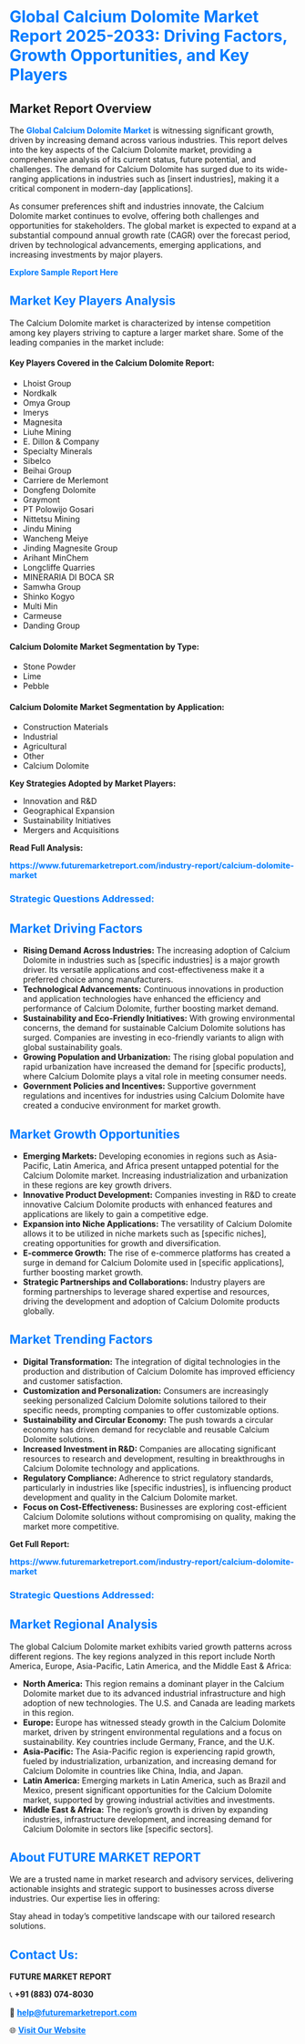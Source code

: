 <h1 style="color: #007BFF;">Global Calcium Dolomite Market Report 2025-2033: Driving Factors, Growth Opportunities, and Key Players</h1>

<section id="overview">
<h2>Market Report Overview</h2>
<p>The <a href="https://www.futuremarketreport.com/industry-report/calcium-dolomite-market" style="color: #007BFF; text-decoration: none;"><strong>Global Calcium Dolomite Market</strong></a> is witnessing significant growth, driven by increasing demand across various industries. This report delves into the key aspects of the Calcium Dolomite market, providing a comprehensive analysis of its current status, future potential, and challenges. The demand for Calcium Dolomite has surged due to its wide-ranging applications in industries such as [insert industries], making it a critical component in modern-day [applications].</p>
<p>As consumer preferences shift and industries innovate, the Calcium Dolomite market continues to evolve, offering both challenges and opportunities for stakeholders. The global market is expected to expand at a substantial compound annual growth rate (CAGR) over the forecast period, driven by technological advancements, emerging applications, and increasing investments by major players.</p>
</section>

<section id="overview">
<p><a href="https://www.futuremarketreport.com/request-sample/reportId=112489" style="color: #007BFF; text-decoration: none;"><strong>Explore Sample Report Here</strong></a></p>
</section>

<section id="key-players">
<h2 style="color: #007BFF;">Market Key Players Analysis</h2>
<p>The Calcium Dolomite market is characterized by intense competition among key players striving to capture a larger market share. Some of the leading companies in the market include:</p>
<h4>Key Players Covered in the Calcium Dolomite Report:</h4>
<ul><li>Lhoist Group</li><li>Nordkalk</li><li>Omya Group</li><li>Imerys</li><li>Magnesita</li><li>Liuhe Mining</li><li>E. Dillon &amp; Company</li><li>Specialty Minerals</li><li>Sibelco</li><li>Beihai Group</li><li>Carriere de Merlemont</li><li>Dongfeng Dolomite</li><li>Graymont</li><li>PT Polowijo Gosari</li><li>Nittetsu Mining</li><li>Jindu Mining</li><li>Wancheng Meiye</li><li>Jinding Magnesite Group</li><li>Arihant MinChem</li><li>Longcliffe Quarries</li><li>MINERARIA DI BOCA SR</li><li>Samwha Group</li><li>Shinko Kogyo</li><li>Multi Min</li><li>Carmeuse</li><li>Danding Group</li></ul>
<h4>Calcium Dolomite Market Segmentation by Type:</h4>
<ul><li>Stone Powder</li><li>Lime</li><li>Pebble</li></ul>

<h4>Calcium Dolomite Market Segmentation by Application:</h4>
<ul><li>Construction Materials</li><li>Industrial</li><li>Agricultural</li><li>Other</li><li>Calcium Dolomite</li></ul>
<p><strong>Key Strategies Adopted by Market Players:</strong></p>
<ul>
<li>Innovation and R&D</li>
<li>Geographical Expansion</li>
<li>Sustainability Initiatives</li>
<li>Mergers and Acquisitions</li>
</ul>
</section>

<section>
<p><strong>Read Full Analysis: </strong></p><a href="https://www.futuremarketreport.com/industry-report/calcium-dolomite-market" style="color: #007BFF; text-decoration: none;"><strong>https://www.futuremarketreport.com/industry-report/calcium-dolomite-market</strong></a>
<h3 style="color: #007BFF;">Strategic Questions Addressed:</h3>
</section>

<section id="driving-factors">
<h2 style="color: #007BFF;">Market Driving Factors</h2>
<ul>
<li><strong>Rising Demand Across Industries:</strong> The increasing adoption of Calcium Dolomite in industries such as [specific industries] is a major growth driver. Its versatile applications and cost-effectiveness make it a preferred choice among manufacturers.</li>
<li><strong>Technological Advancements:</strong> Continuous innovations in production and application technologies have enhanced the efficiency and performance of Calcium Dolomite, further boosting market demand.</li>
<li><strong>Sustainability and Eco-Friendly Initiatives:</strong> With growing environmental concerns, the demand for sustainable Calcium Dolomite solutions has surged. Companies are investing in eco-friendly variants to align with global sustainability goals.</li>
<li><strong>Growing Population and Urbanization:</strong> The rising global population and rapid urbanization have increased the demand for [specific products], where Calcium Dolomite plays a vital role in meeting consumer needs.</li>
<li><strong>Government Policies and Incentives:</strong> Supportive government regulations and incentives for industries using Calcium Dolomite have created a conducive environment for market growth.</li>
</ul>
</section>

<section id="growth-opportunities">
<h2 style="color: #007BFF;">Market Growth Opportunities</h2>
<ul>
<li><strong>Emerging Markets:</strong> Developing economies in regions such as Asia-Pacific, Latin America, and Africa present untapped potential for the Calcium Dolomite market. Increasing industrialization and urbanization in these regions are key growth drivers.</li>
<li><strong>Innovative Product Development:</strong> Companies investing in R&D to create innovative Calcium Dolomite products with enhanced features and applications are likely to gain a competitive edge.</li>
<li><strong>Expansion into Niche Applications:</strong> The versatility of Calcium Dolomite allows it to be utilized in niche markets such as [specific niches], creating opportunities for growth and diversification.</li>
<li><strong>E-commerce Growth:</strong> The rise of e-commerce platforms has created a surge in demand for Calcium Dolomite used in [specific applications], further boosting market growth.</li>
<li><strong>Strategic Partnerships and Collaborations:</strong> Industry players are forming partnerships to leverage shared expertise and resources, driving the development and adoption of Calcium Dolomite products globally.</li>
</ul>
</section>

<section id="trending-factors">
<h2 style="color: #007BFF;">Market Trending Factors</h2>
<ul>
<li><strong>Digital Transformation:</strong> The integration of digital technologies in the production and distribution of Calcium Dolomite has improved efficiency and customer satisfaction.</li>
<li><strong>Customization and Personalization:</strong> Consumers are increasingly seeking personalized Calcium Dolomite solutions tailored to their specific needs, prompting companies to offer customizable options.</li>
<li><strong>Sustainability and Circular Economy:</strong> The push towards a circular economy has driven demand for recyclable and reusable Calcium Dolomite solutions.</li>
<li><strong>Increased Investment in R&D:</strong> Companies are allocating significant resources to research and development, resulting in breakthroughs in Calcium Dolomite technology and applications.</li>
<li><strong>Regulatory Compliance:</strong> Adherence to strict regulatory standards, particularly in industries like [specific industries], is influencing product development and quality in the Calcium Dolomite market.</li>
<li><strong>Focus on Cost-Effectiveness:</strong> Businesses are exploring cost-efficient Calcium Dolomite solutions without compromising on quality, making the market more competitive.</li>
</ul>
</section>

<section>
<p><strong>Get Full Report: </strong></p><a href="https://www.futuremarketreport.com/industry-report/calcium-dolomite-market" style="color: #007BFF; text-decoration: none;"><strong>https://www.futuremarketreport.com/industry-report/calcium-dolomite-market</strong></a>
<h3 style="color: #007BFF;">Strategic Questions Addressed:</h3>
</section>


<section id="regional-analysis">
<h2 style="color: #007BFF;">Market Regional Analysis</h2>
<p>The global Calcium Dolomite market exhibits varied growth patterns across different regions. The key regions analyzed in this report include North America, Europe, Asia-Pacific, Latin America, and the Middle East & Africa:</p>
<ul>
<li><strong>North America:</strong> This region remains a dominant player in the Calcium Dolomite market due to its advanced industrial infrastructure and high adoption of new technologies. The U.S. and Canada are leading markets in this region.</li>
<li><strong>Europe:</strong> Europe has witnessed steady growth in the Calcium Dolomite market, driven by stringent environmental regulations and a focus on sustainability. Key countries include Germany, France, and the U.K.</li>
<li><strong>Asia-Pacific:</strong> The Asia-Pacific region is experiencing rapid growth, fueled by industrialization, urbanization, and increasing demand for Calcium Dolomite in countries like China, India, and Japan.</li>
<li><strong>Latin America:</strong> Emerging markets in Latin America, such as Brazil and Mexico, present significant opportunities for the Calcium Dolomite market, supported by growing industrial activities and investments.</li>
<li><strong>Middle East & Africa:</strong> The region’s growth is driven by expanding industries, infrastructure development, and increasing demand for Calcium Dolomite in sectors like [specific sectors].</li>
</ul>
</section>

<footer>
<h2 style="color: #007BFF;">About FUTURE MARKET REPORT</h2>
<p>We are a trusted name in market research and advisory services, delivering actionable insights and strategic support to businesses across diverse industries. Our expertise lies in offering:</p>

<p>Stay ahead in today’s competitive landscape with our tailored research solutions.</p>

<h2 style="color: #007BFF;">Contact Us:</h2>
<p><strong>FUTURE MARKET REPORT</strong></p>
<p>📞 <strong>+91 (883) 074-8030</strong></p>
<p>📧 <strong><a href="mailto:help@futuremarketreport.com" style="color: #007BFF;">help@futuremarketreport.com</a></strong></p>
<p>🌐 <strong><a href="https://www.futuremarketreport.com/" style="color: #007BFF;">Visit Our Website</a></strong></p>
</footer>
